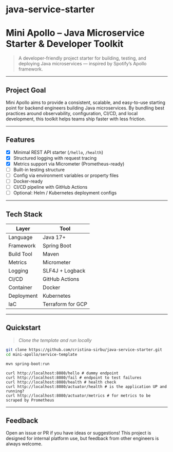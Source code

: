 # java-service-starter

# Mini Apollo – Java Microservice Starter & Developer Toolkit

> A developer-friendly project starter for building, testing, and deploying Java microservices — inspired by Spotify’s Apollo framework.

---

## Project Goal

Mini Apollo aims to provide a consistent, scalable, and easy-to-use starting point for backend engineers building Java microservices. By bundling best practices around observability, configuration, CI/CD, and local development, this toolkit helps teams ship faster with less friction.

---

## Features

- [x] Minimal REST API starter (`/hello`, `/health`)
- [x] Structured logging with request tracing
- [x] Metrics support via Micrometer (Prometheus-ready)
- [ ] Built-in testing structure
- [ ] Config via environment variables or property files
- [ ] Docker-ready
- [ ] CI/CD pipeline with GitHub Actions
- [ ] Optional: Helm / Kubernetes deployment configs

---

## Tech Stack

| Layer      | Tool              |
|------------|-------------------|
| Language   | Java 17+          |
| Framework  | Spring Boot       |
| Build Tool | Maven             |
| Metrics    | Micrometer        |
| Logging    | SLF4J + Logback   |
| CI/CD      | GitHub Actions    |
| Container  | Docker            |
| Deployment | Kubernetes        |
| IaC        | Terraform for GCP |

---

## Quickstart

> _Clone the template and run locally_

```bash
git clone https://github.com/cristina-sirbu/java-service-starter.git
cd mini-apollo/service-template

mvn spring-boot:run
```

```shell
curl http://localhost:8080/hello # dummy endpoint
curl http://localhost:8080/fail # endpoint to test failures
curl http://localhost:8080/health # health check
curl http://localhost:8080/actuator/health # is the application UP and running?
curl http://localhost:8080/actuator/metrics # for metrics to be scraped by Prometheus
```

---

## Feedback

Open an issue or PR if you have ideas or suggestions! This project is designed for internal platform use, but feedback from other engineers is always welcome.
